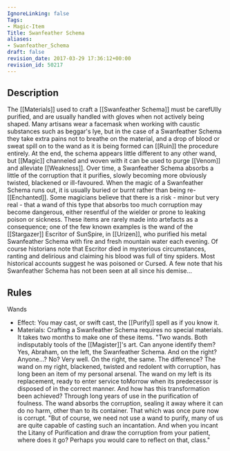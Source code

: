 ```yaml
---
IgnoreLinking: false
Tags:
- Magic-Item
Title: Swanfeather Schema
aliases:
- Swanfeather_Schema
draft: false
revision_date: 2017-03-29 17:36:12+00:00
revision_id: 50217
---
```


## Description
The [[Materials]] used to craft a [[Swanfeather Schema]] must be carefUlly purified, and are usually handled with gloves when not actively being shaped. Many artisans wear a facemask when working with caustic substances such as beggar's lye, but in the case of a Swanfeather Schema they take extra pains not to breathe on the material, and a drop of blood or sweat spill on to the wand as it is being formed can [[Ruin]] the procedure entirely. At the end, the schema appears little different to any other wand, but [[Magic]] channeled and woven with it can be used to purge [[Venom]] and alleviate [[Weakness]].
Over time, a Swanfeather Schema absorbs a little of the corruption that it purifies, slowly becoming more obviously twisted, blackened or ill-favoured. When the magic of a Swanfeather Schema runs out, it is usually buried or burnt rather than being re-[[Enchanted]]. Some magicians believe that there is a risk - minor but very real - that a wand of this type that absorbs too much corruption may become dangerous, either resentful of the wielder or prone to leaking poison or sickness. These items are rarely made into artefacts as a consequence; one of the few known examples is the wand of the [[Stargazer]] Escritor of SunSpire, in [[Urizen]], who purified his metal Swanfeather Schema with fire and fresh mountain water each evening. Of course historians note that Escritor died in mysterious circumstances, ranting and delirious and claiming his blood was full of tiny spiders. Most historical accounts suggest he was poisoned or Cursed. A few note that his Swanfeather Schema has not been seen at all since his demise...
## Rules
Wands
* Effect: You may cast, or swift cast, the [[Purify]] spell as if you know it.
* Materials: Crafting a Swanfeather Schema requires no special materials. It takes two months to make one of these items.
"Two wands. Both indisputably tools of the [[Magister]]'s art. Can anyone identify them? Yes, Abraham, on the left, the Swanfeather Schema. And on the right? Anyone...? No? Very well. On the right, the same. The difference? The wand on my right, blackened, twisted and redolent with corruption, has long been an item of my personal arsenal. The wand on my left is its replacement, ready to enter service toMorrow when its predecessor is disposed of in the correct manner. And how has this transformation been achieved? Through long years of use in the purification of foulness. The wand absorbs the corruption, sealing it away where it can do no harm, other than to its container. That which was once pure now is corrupt. 
"But of course, we need not use a wand to purify, many of us are quite capable of casting such an incantation. And when you incant the Litany of Purification and draw the corruption from your patient, where does it go? Perhaps you would care to reflect on that, class."